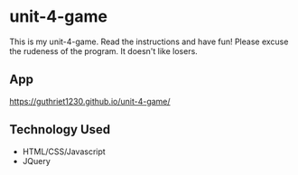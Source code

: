 # unit-4-game

This is my unit-4-game. Read the instructions and have fun! Please excuse the rudeness of the program. It doesn't like losers.

App
-----
https://guthriet1230.github.io/unit-4-game/

Technology Used
-----
- HTML/CSS/Javascript
- JQuery
